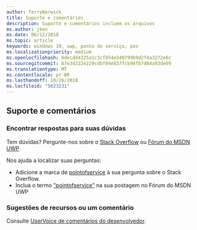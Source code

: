 ```yaml
---
author: TerryWarwick
title: Suporte e comentários
description: Suporte e comentários incluem os arquivos
ms.author: jken
ms.date: 06/12/2018
ms.topic: article
keywords: windows 10, uwp, ponto de serviço, pos
ms.localizationpriority: medium
ms.openlocfilehash: 6decdd4325a1c3cf854e340799b9d2f4a3272e6c
ms.sourcegitcommit: b7e3d222e229cdbf04e837fcb94fb7d84a93de09
ms.translationtype: MT
ms.contentlocale: pt-BR
ms.lasthandoff: 10/26/2018
ms.locfileid: "5623231"
---
```

## <a name="support-and-feedback"></a>Suporte e comentários

### <a name="find-answers-to-your-questions"></a>Encontrar respostas para suas dúvidas

Tem dúvidas? Pergunte-nos sobre o [Stack Overflow](https://aka.ms/pos-stackoverflow) ou [Fórum do MSDN UWP](https://aka.ms/pos-msdn-uwpforum)

Nos ajuda a localizar suas perguntas:
- Adicione a marca de [pointofservice](https://aka.ms/pos-stackoverflow) à sua pergunta sobre o Stack Overflow. 
- Inclua o termo ["pointofservice"](https://aka.ms/pos-msdn-uwpforum) na sua postagem no Fórum do MSDN UWP

### <a name="make-feature-suggestions-or-give-feedback"></a>Sugestões de recursos ou um comentário
Consulte [UserVoice de comentários do desenvolvedor](https://wpdev.uservoice.com/forums/110705-universal-windows-platform?category_id=202594).